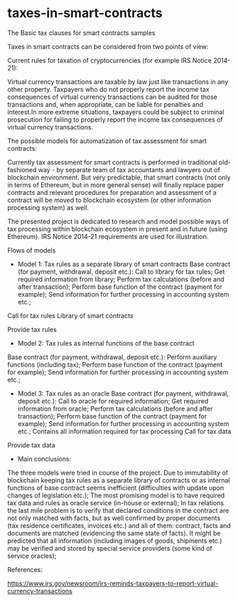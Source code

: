 # taxes-in-smart-contracts

The Basic tax clauses for smart contracts samples

Taxes in smart contracts can be considered from two points of view:

Current rules for taxation of cryptocurrencies (for example IRS Notice 2014-21):

Virtual currency transactions are taxable by law just like transactions in any other property. Taxpayers who do not properly report the income tax consequences of virtual currency transactions can be audited for those transactions and, when appropriate, can be liable for penalties and interest.In more extreme situations, taxpayers could be subject to criminal prosecution for failing to properly report the income tax consequences of virtual currency transactions. 

The possible models for automatization of tax assessment for smart contracts:

Currently tax assessment for smart contracts is performed in traditional old-fashioned way - by separate team of tax accountants and lawyers out of blockchain environment. But very predictable, that smart contracts (not only in terms of Ethereum, but in more general sense) will finally replace paper contracts and relevant procedures for preparation and assessment of a contract will be moved to blockchain ecosystem (or other information processing system) as well.

The presented project is dedicated to research and model possible ways of tax processing within blockchain ecosystem in present and in future (using Ethereum). IRS Notice 2014-21 requirements are used for illustration.

Flows of models

- Model 1: Tax rules as a separate library of smart contracts
Base contract (for payment, withdrawal, deposit etc.):
Call to library for tax rules;
Get required information from library;
Perform tax calculations (before and after transaction);
Perform base function of the contract (payment for example);
Send information for further processing in accounting system etc.;

Call for tax rules
Library of smart contracts

Provide tax rules

- Model 2: Tax rules as internal functions of the base contract

Base contract (for payment, withdrawal, deposit etc.):
Perform auxiliary functions (including tax);
Perform base function of the contract (payment for example);
Send information for further processing in accounting system etc.;


- Model 3: Tax rules as an oracle
Base contract (for payment, withdrawal, deposit etc.):
Call to oracle for required information;
Get required information from oracle;
Perform tax calculations (before and after transaction);
Perform base function of the contract (payment for example);
Send information for further processing in accounting system etc.;
Contains all information required for tax processing
Call for tax data

Provide tax data

- Main conclusions:

The three models were tried in course of the project. Due to immutability of blockchain keeping tax rules as a separate library of contracts or as  internal functions of base contract seems inefficient (difficulties with update upon changes of legislation etc.);
The most promising model is to have required tax data and rules as oracle service (in-house or external);
In tax relations the last mile problem is to verify that declared conditions in the contract are not only matched with facts, but as well confirmed by proper documents (tax residence certificates, invoices etc.) and all of them: contract, facts and documents are matched (evidencing the same state of facts). It might be predicted that all information (including images of goods, shipments etc.) may be verified and stored by special service providers (some kind of service oracles);



References:

https://www.irs.gov/newsroom/irs-reminds-taxpayers-to-report-virtual-currency-transactions
